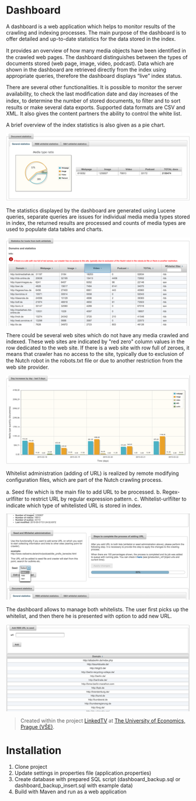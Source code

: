 # Dashboard
A dashboard is a web application which helps to monitor results of the crawling and indexing processes. The main purpose of the dashboard is to offer detailed and up-to-date statistics for the data stored in the index.

It provides an overview of how many media objects have been identiﬁed in the crawled web pages. The dashboard distinguishes between the types of documents stored (web page, image, video, podcast). Data which are shown in the dashboard are retrieved directly from the index using appropriate queries, therefore the dashboard displays “live” index status.

There are several other functionalities. It is possible to monitor the server availability, to check the last modiﬁcation date and day increases of the index, to determine the number of stored documents, to ﬁlter and to sort results or make several data exports. Supported data formats are CSV and XML. It also gives the content partners the ability to control the white list.

A brief overview of the index statistics is also given as a pie chart.

![Total numbers in chart](https://raw.githubusercontent.com/KIZI/IRAPI/master/wikipictures/dashboard/ltv_dashboard_graph.png)

The statistics displayed by the dashboard are generated using Lucene queries, separate queries are issues for individual media media types stored in index, the returned results are processed and counts of media types are used to populate data tables and charts.

![Table stats for whitelisted hosts](https://raw.githubusercontent.com/KIZI/IRAPI/master/wikipictures/dashboard/ltv_dashboard_stats.png)

There could be several web sites which do not have any media crawled and indexed. These web sites are indicated by "red zero" column values in the row dedicated to the web site. If there is a web site with row full of zeroes, it means that crawler has no access to the site, typically due to exclusion of the Nutch robot in the robots.txt ﬁle or due to another restriction from the web site provider.

![Day increases by document type stored to index](https://raw.githubusercontent.com/KIZI/IRAPI/master/wikipictures/dashboard/ltv_dashboard_increases.png)

Whitelist administration (adding of URL) is realized by remote modifying conﬁguration ﬁles, which are part of the Nutch crawling process.

a. Seed ﬁle which is the main ﬁle to add URL to be processed.
b. Regex-urlﬁlter to restrict URL by regular expression pattern.
c. Whitelist-urlﬁlter to indicate which type of whitelisted URL is stored in index.

![Process to apply all changes](https://raw.githubusercontent.com/KIZI/IRAPI/master/wikipictures/dashboard/ltv_dashboard_process.png)

The dashboard allows to manage both whitelists. The user ﬁrst picks up the whitelist, and then there he is presented with option to add new URL.

![Adding URL to whitelist](https://raw.githubusercontent.com/KIZI/IRAPI/master/wikipictures/dashboard/ltv_dashboard_addurl.png)

> Created within the project [LinkedTV](http://linkedtv.eu/) at [The University of Economics, Prague (VŠE)](http://www.vse.cz/english/).

# Installation
1. Clone project
2. Update settings in properties file (application.properties)
3. Create database with prepared SQL script (dashboard_backup.sql or dashboard_backup_insert.sql with example data)
4. Build with Maven and run as a web application
